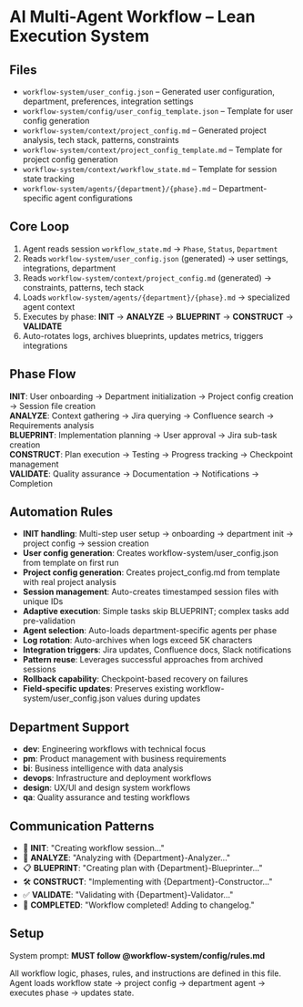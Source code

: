 # AI Multi-Agent Workflow – Lean Execution System

## Files
- `workflow-system/user_config.json` – Generated user configuration, department, preferences, integration settings
- `workflow-system/config/user_config_template.json` – Template for user config generation
- `workflow-system/context/project_config.md` – Generated project analysis, tech stack, patterns, constraints
- `workflow-system/context/project_config_template.md` – Template for project config generation
- `workflow-system/context/workflow_state.md` – Template for session state tracking  
- `workflow-system/agents/{department}/{phase}.md` – Department-specific agent configurations

## Core Loop
1. Agent reads session `workflow_state.md` → `Phase`, `Status`, `Department`
2. Reads `workflow-system/user_config.json` (generated) → user settings, integrations, department
3. Reads `workflow-system/context/project_config.md` (generated) → constraints, patterns, tech stack
4. Loads `workflow-system/agents/{department}/{phase}.md` → specialized agent context
5. Executes by phase: **INIT** → **ANALYZE** → **BLUEPRINT** → **CONSTRUCT** → **VALIDATE**
6. Auto-rotates logs, archives blueprints, updates metrics, triggers integrations

## Phase Flow
**INIT**: User onboarding → Department initialization → Project config creation → Session file creation  
**ANALYZE**: Context gathering → Jira querying → Confluence search → Requirements analysis  
**BLUEPRINT**: Implementation planning → User approval → Jira sub-task creation  
**CONSTRUCT**: Plan execution → Testing → Progress tracking → Checkpoint management  
**VALIDATE**: Quality assurance → Documentation → Notifications → Completion

## Automation Rules
- **INIT handling**: Multi-step user setup → onboarding → department init → project config → session creation
- **User config generation**: Creates workflow-system/user_config.json from template on first run
- **Project config generation**: Creates project_config.md from template with real project analysis
- **Session management**: Auto-creates timestamped session files with unique IDs
- **Adaptive execution**: Simple tasks skip BLUEPRINT; complex tasks add pre-validation
- **Agent selection**: Auto-loads department-specific agents per phase  
- **Log rotation**: Auto-archives when logs exceed 5K characters
- **Integration triggers**: Jira updates, Confluence docs, Slack notifications
- **Pattern reuse**: Leverages successful approaches from archived sessions
- **Rollback capability**: Checkpoint-based recovery on failures
- **Field-specific updates**: Preserves existing workflow-system/user_config.json values during updates

## Department Support
- **dev**: Engineering workflows with technical focus
- **pm**: Product management with business requirements  
- **bi**: Business intelligence with data analysis
- **devops**: Infrastructure and deployment workflows
- **design**: UX/UI and design system workflows  
- **qa**: Quality assurance and testing workflows

## Communication Patterns
- 📁 **INIT**: "Creating workflow session..."  
- 🧠 **ANALYZE**: "Analyzing with {Department}-Analyzer..."
- 📋 **BLUEPRINT**: "Creating plan with {Department}-Blueprinter..."  
- 🛠️ **CONSTRUCT**: "Implementing with {Department}-Constructor..."
- ✅ **VALIDATE**: "Validating with {Department}-Validator..."
- 🎉 **COMPLETED**: "Workflow completed! Adding to changelog."

## Setup
System prompt: **MUST follow @workflow-system/config/rules.md**

All workflow logic, phases, rules, and instructions are defined in this file.
Agent loads workflow state → project config → department agent → executes phase → updates state.